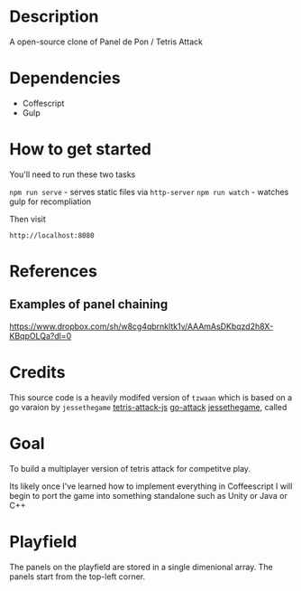# Description

A open-source clone of Panel de Pon / Tetris Attack

# Dependencies

* Coffescript
* Gulp


# How to get started

You'll need to run these two tasks

`npm run serve` - serves static files via `http-server`
`npm run watch` - watches gulp for recompliation

Then visit

`http://localhost:8080`


# References

## Examples of panel chaining

https://www.dropbox.com/sh/w8cg4qbrnkltk1v/AAAmAsDKbqzd2h8X-KBqpOLQa?dl=0

# Credits
This source code is a heavily modifed version of `tzwaan`
which is based on a go varaion by `jessethegame`
[tetris-attack-js](https://github.com/tzwaan/tetris-attack-js)
[go-attack](https://github.com/jessethegame/go-attack)
[jessethegame](https://github.com/jessethegame/), called

# Goal

To build a multiplayer version of tetris attack for competitve play.

Its likely once I've learned how to implement everything in Coffeescript
I will begin to port the game into something standalone such as Unity or
Java or C++


# Playfield

The panels on the playfield are stored in a single dimenional array.
The panels start from the top-left corner.

